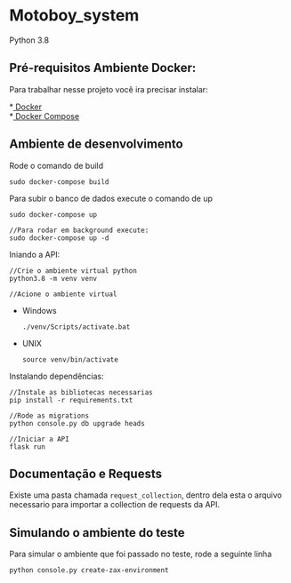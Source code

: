 # Motoboy_system

Python 3.8

## Pré-requisitos Ambiente Docker:

Para trabalhar nesse projeto você ira precisar instalar:

*[ Docker ](https://www.docker.com/get-started)			
*[ Docker Compose ](https://docs.docker.com/compose/install/)


## Ambiente de desenvolvimento

Rode o comando de build

    sudo docker-compose build

Para subir o banco de dados execute o comando de up

    sudo docker-compose up

    //Para rodar em background execute:
    sudo docker-compose up -d

Iniando a API:

    //Crie o ambiente virtual python
    python3.8 -m venv venv

    //Acione o ambiente virtual

* Windows
    
    `./venv/Scripts/activate.bat`
* UNIX
    
    `source venv/bin/activate`
    
    
Instalando dependências:

    //Instale as bibliotecas necessarias
    pip install -r requirements.txt

    //Rode as migrations
    python console.py db upgrade heads

    //Iniciar a API
    flask run
    

## Documentação e Requests

Existe uma pasta chamada `request_collection`, dentro dela esta o arquivo necessario para importar a collection de requests da API.

## Simulando o ambiente do teste
    
Para simular o ambiente que foi passado no teste, rode a seguinte linha
    
    python console.py create-zax-environment